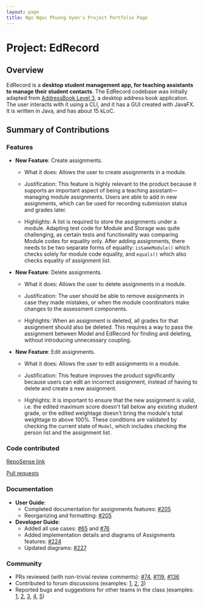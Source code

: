 ```yaml
---
layout: page
title: Ngo Ngoc Phuong Uyen's Project Portfolio Page
---
```

# Project: EdRecord

## Overview
EdRecord is a **desktop student management app, for teaching assistants to manage their student contacts**. The EdRecord codebase was initially adapted from [AddressBook Level 3](https://se-education.org/addressbook-level3/), a desktop address book application. The user interacts with it using a CLI, and it has a GUI created with JavaFX. It is written in Java, and has about 15 kLoC.

## Summary of Contributions

### Features

* **New Feature**: Create assignments.
    * What it does: Allows the user to create assignments in a module.
      
    * Justification: This feature is highly relevant to the product because it supports an important aspect of being a teaching assistant—managing module assignments. Users are able to add in new assignments, which can be used for recording submission status and grades later.
      
    * Highlights: A list is required to store the assignments under a module. Adapting test code for Module and Storage was quite challenging, as certain tests and functionality was comparing Module codes for equality only. After adding assignments, there needs to be two separate forms of equality: `isSameModule()` which checks solely for module code equality, and `equals()` which also checks equality of assignment list.
    

* **New Feature**: Delete assignments.
    * What it does: Allows the user to delete assignments in a module.

    * Justification: The user should be able to remove assignments in case they made mistakes, or when the module coordinators make changes to the assessment components.

    * Highlights: When an assignment is deleted, all grades for that assignment should also be deleted. This requires a way to pass the assignment between Model and EdRecord for finding and deleting, without introducing unnecessary coupling.


* **New Feature**: Edit assignments.
    * What it does: Allows the user to edit assignments in a module.

    * Justification: This feature improves the product significantly because users can edit an incorrect assignment, instead of having to delete and create a new assignment.

    * Highlights: It is important to ensure that the new assignment is valid, i.e. the edited maximum score doesn't fall below any existing student grade, or the edited weightage doesn't bring the module's total weightage to above 100%. These conditions are validated by checking the current state of `Model`, which includes checking the person list and the assignment list. 


### Code contributed

[RepoSense link](https://nus-cs2103-ay2122s1.github.io/tp-dashboard/?search=CS2103-W14-3&sort=groupTitle&sortWithin=title&timeframe=commit&mergegroup=&groupSelect=groupByRepos&breakdown=true&checkedFileTypes=docs~functional-code~test-code~other&since=2021-09-17&tabOpen=true&tabType=authorship&tabAuthor=uyencfi&tabRepo=AY2122S1-CS2103-W14-3%2Ftp%5Bmaster%5D&authorshipIsMergeGroup=false&authorshipFileTypes=docs~functional-code~test-code&authorshipIsBinaryFileTypeChecked=false)

[Pull requests](https://github.com/AY2122S1-CS2103-W14-3/tp/pulls?q=is%3Apr+author%3Auyencfi)

### Documentation

* **User Guide**:
  * Completed documentation for assignments features: [\#205](https://github.com/AY2122S1-CS2103-W14-3/tp/pull/205)
  * Reorganizing and formatting: [\#205](https://github.com/AY2122S1-CS2103-W14-3/tp/pull/205)
* **Developer Guide**:
  * Added all use cases: [\#65](https://github.com/AY2122S1-CS2103-W14-3/tp/pull/65) and [\#76](https://github.com/AY2122S1-CS2103-W14-3/tp/pull/76)
  * Added implementation details and diagrams of Assignments features: [\#224](https://github.com/AY2122S1-CS2103-W14-3/tp/pull/224)
  * Updated diagrams: [\#227](https://github.com/AY2122S1-CS2103-W14-3/tp/pull/227)

### Community

* PRs reviewed (with non-trivial review comments): [\#74](https://github.com/AY2122S1-CS2103-W14-3/tp/pull/74), [\#119](https://github.com/AY2122S1-CS2103-W14-3/tp/pull/119), [\#136](https://github.com/AY2122S1-CS2103-W14-3/tp/pull/136)
* Contributed to forum discussions (examples: [1](https://github.com/nus-cs2103-AY2122S1/forum/issues/109), [2](https://github.com/nus-cs2103-AY2122S1/forum/issues/211), [3](https://github.com/nus-cs2103-AY2122S1/forum/issues/145#issuecomment-909212519))
* Reported bugs and suggestions for other teams in the class (examples: [1](https://github.com/AY2122S1-CS2103T-T09-1/tp/issues/208), [2](https://github.com/AY2122S1-CS2103T-T09-1/tp/issues/204), [3](https://github.com/AY2122S1-CS2103T-T09-1/tp/issues/200), [4](https://github.com/AY2122S1-CS2103T-T09-1/tp/issues/194), [5](https://github.com/AY2122S1-CS2103T-T09-1/tp/issues/196))
